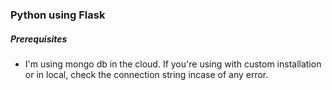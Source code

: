 ### Python using Flask

##### Prerequisites
- I'm using mongo db in the cloud. If you're using with custom installation or in local, check the connection string incase of any error.
